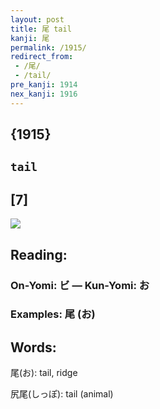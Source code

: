 ```yaml
---
layout: post
title: 尾 tail
kanji: 尾
permalink: /1915/
redirect_from:
 - /尾/
 - /tail/
pre_kanji: 1914
nex_kanji: 1916
---
```


## {1915}

## `tail`

## [7]

<div class="stroke"><img src="E5B0BE.png" /></div>

## Reading:

### On-Yomi: ビ &mdash; Kun-Yomi: お

### Examples: 尾 (お)

## Words:

尾(お): tail, ridge

尻尾(しっぽ): tail (animal)
